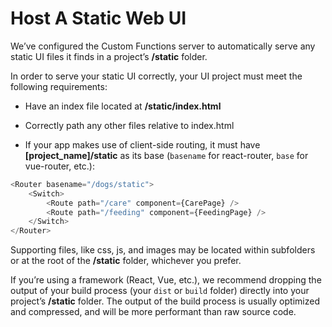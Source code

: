 # Host A Static Web UI
We’ve configured the Custom Functions server to automatically serve any static UI files it finds in a project’s **/static** folder.


In order to serve your static UI correctly, your UI project must meet the following requirements:

* Have an index file located at **/static/index.html**

* Correctly path any other files relative to index.html

* If your app makes use of client-side routing, it must have **[project_name]/static** as its base (`basename` for react-router, `base` for vue-router, etc.):

```javascript
<Router basename="/dogs/static">
    <Switch>
        <Route path="/care" component={CarePage} />
        <Route path="/feeding" component={FeedingPage} />
    </Switch>
</Router>
```


Supporting files, like css, js, and images may be located within subfolders or at the root of the **/static** folder, whichever you prefer.



If you’re using a framework (React, Vue, etc.), we recommend dropping the output of your build process (your `dist` or `build` folder) directly into your project’s **/static** folder. The output of the build process is usually optimized and compressed, and will be more performant than raw source code.